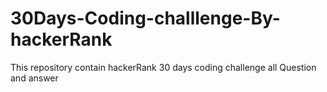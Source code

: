 # 30Days-Coding-challlenge-By-hackerRank
This repository contain hackerRank 30 days coding challenge all Question and answer
